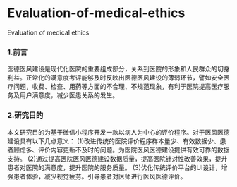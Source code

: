 # Evaluation-of-medical-ethics
Evaluation of medical ethics
### 1.前言
医德医风建设是现代化医院的重要组成部分，关系到医院的形象和人民群众的切身利益。正常化的满意度考评能够及时反映出医德医风建设的薄弱环节，譬如安全医疗问题，收费、检查、用药等方面的不合理、不规范现象，有利于医院提高医疗服务及用户满意度，减少医患关系的发生。
### 2.研究目的
本文研究目的为基于微信小程序开发一款以病人为中心的评价程序。对于医风医德建设具有以下几点意义：
(1)改进传统的医院评价程序样本量少、有效数据少、患者顾虑多、评价内容更新不及时的问题。为医院医风医德建设提供有效可靠的数据支持。
(2)通过提高医院医风医德建设数据质量，提高医院针对性改善效果，提升患者对医院的满意度，提升医院的服务质量。
(3)优化传统评价平台的UI设计，增强患者体验，减少视觉疲劳。引导患者对医师进行医风医德评价。

